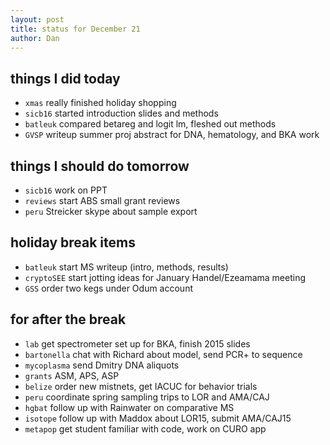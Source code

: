 ```yaml
---
layout: post
title: status for December 21
author: Dan
---
```


## things I did today

* `xmas` really finished holiday shopping
* `sicb16` started introduction slides and methods
* `batleuk` compared betareg and logit lm, fleshed out methods
* `GVSP` writeup summer proj abstract for DNA, hematology, and BKA work

## things I should do tomorrow
* `sicb16` work on PPT
* `reviews` start ABS small grant reviews
* `peru` Streicker skype about sample export

## holiday break items 
* `batleuk` start MS writeup (intro, methods, results)
* `cryptoSEE` start jotting ideas for January Handel/Ezeamama meeting
* `GSS` order two kegs under Odum account

## for after the break
* `lab` get spectrometer set up for BKA, finish 2015 slides
* `bartonella` chat with Richard about model, send PCR+ to sequence
* `mycoplasma` send Dmitry DNA aliquots
* `grants` ASM, APS, ASP
* `belize` order new mistnets, get IACUC for behavior trials
* `peru` coordinate spring sampling trips to LOR and AMA/CAJ
* `hgbat` follow up with Rainwater on comparative MS
* `isotope` follow up with Maddox about LOR15, submit AMA/CAJ15
* `metapop` get student familiar with code, work on CURO app

<i class='fa fa-code' style='color:pink'> </i>

